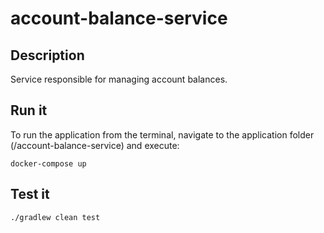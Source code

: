 # account-balance-service

## Description
Service responsible for managing account balances.

## Run it
To run the application from the terminal, navigate to the application folder (/account-balance-service) and execute:
```shell
docker-compose up
```

## Test it
```shell
./gradlew clean test
```